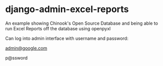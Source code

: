# django-admin-excel-reports

An example showing Chinook's Open Source Database and being able to run Excel Reports off the database using openpyxl

Can log into admin interface with username and password:

admin@google.com

p@ssword